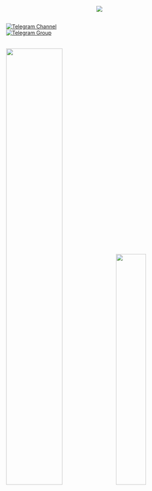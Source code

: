 <p align="center">
  <img src="https://i.postimg.cc/J79D8XvR/sas.jpg"/>
</p>

</br>

<div id="badges">
  <a href="https://t.me/avalanchestuff">
  <img src="https://img.shields.io/badge/Telegram-Channel-33A8E3" alt="Telegram Channel"/>
  </a>
  </br>
  <a href="https://t.me/avalancherandom">
  <img src="https://img.shields.io/badge/Telegram-Group-33A8E3" alt="Telegram Group"/>
  </a>
</div>

</br>
</br>

<div class='container'>
<img style="height: auto; width: 55%;" class="img" src="http://github-readme-streak-stats.herokuapp.com?user=willtanoe&theme=windows-dark" />
&nbsp;
&nbsp;
<img style="height: auto; width: 40%;" class="img" src="https://github-readme-stats.vercel.app/api/top-langs/?username=willtanoe&theme=transparent&langs_count=8&layout=compact" /></div>
</div>



